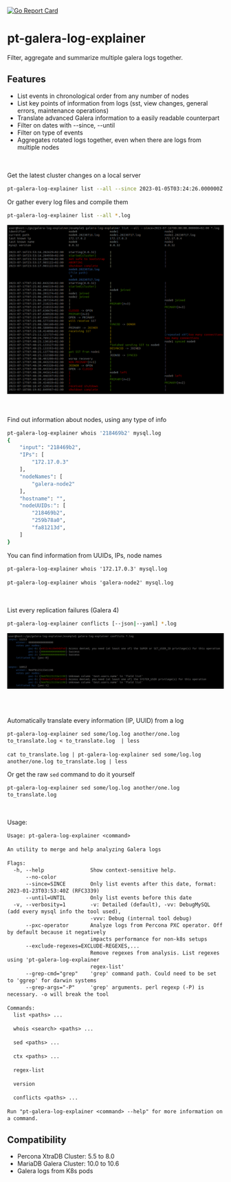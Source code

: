 [![Go Report Card](https://goreportcard.com/badge/github.com/ylacancellera/galera-log-explainer)](https://goreportcard.com/report/github.com/ylacancellera/galera-log-explainer) 

# pt-galera-log-explainer

Filter, aggregate and summarize multiple galera logs together.


## Features

* List events in chronological order from any number of nodes
* List key points of information from logs (sst, view changes, general errors, maintenance operations)
* Translate advanced Galera information to a easily readable counterpart
* Filter on dates with --since, --until
* Filter on type of events
* Aggregates rotated logs together, even when there are logs from multiple nodes

<br/><br/>
Get the latest cluster changes on a local server
```sh
pt-galera-log-explainer list --all --since 2023-01-05T03:24:26.000000Z /var/log/mysql/*.log
```

Or gather every log files and compile them
```sh
pt-galera-log-explainer list --all *.log
```
![example](example.png)

<br/><br/>
Find out information about nodes, using any type of info
```sh
pt-galera-log-explainer whois '218469b2' mysql.log 
{
	"input": "218469b2",
	"IPs": [
		"172.17.0.3"
	],
	"nodeNames": [
		"galera-node2"
	],
	"hostname": "",
	"nodeUUIDs:": [
		"218469b2",
		"259b78a0",
		"fa81213d",
	]
}
```

You can find information from UUIDs, IPs, node names
```
pt-galera-log-explainer whois '172.17.0.3' mysql.log 

pt-galera-log-explainer whois 'galera-node2' mysql.log 
```
<br/><br/>
List every replication failures (Galera 4)
```sh
pt-galera-log-explainer conflicts [--json|--yaml] *.log
```
![conflicts example](example_conflicts.png)

<br/><br/>

Automatically translate every information (IP, UUID) from a log
```
pt-galera-log-explainer sed some/log.log another/one.log to_translate.log < to_translate.log  | less

cat to_translate.log | pt-galera-log-explainer sed some/log.log another/one.log to_translate.log | less
```
Or get the raw `sed` command to do it yourself
```
pt-galera-log-explainer sed some/log.log another/one.log to_translate.log
```
<br/><br/>
Usage:
```
Usage: pt-galera-log-explainer <command>

An utility to merge and help analyzing Galera logs 

Flags:
  -h, --help               Show context-sensitive help.
      --no-color
      --since=SINCE        Only list events after this date, format: 2023-01-23T03:53:40Z (RFC3339)
      --until=UNTIL        Only list events before this date
  -v, --verbosity=1        -v: Detailed (default), -vv: DebugMySQL (add every mysql info the tool used),
                           -vvv: Debug (internal tool debug)
      --pxc-operator       Analyze logs from Percona PXC operator. Off by default because it negatively
                           impacts performance for non-k8s setups
      --exclude-regexes=EXCLUDE-REGEXES,...
                           Remove regexes from analysis. List regexes using 'pt-galera-log-explainer
                           regex-list'
      --grep-cmd="grep"    'grep' command path. Could need to be set to 'ggrep' for darwin systems
      --grep-args="-P"     'grep' arguments. perl regexp (-P) is necessary. -o will break the tool

Commands:
  list <paths> ...

  whois <search> <paths> ...

  sed <paths> ...

  ctx <paths> ...

  regex-list

  version

  conflicts <paths> ...

Run "pt-galera-log-explainer <command> --help" for more information on a command.
```


## Compatibility

* Percona XtraDB Cluster: 5.5 to 8.0
* MariaDB Galera Cluster: 10.0 to 10.6
* Galera logs from K8s pods
